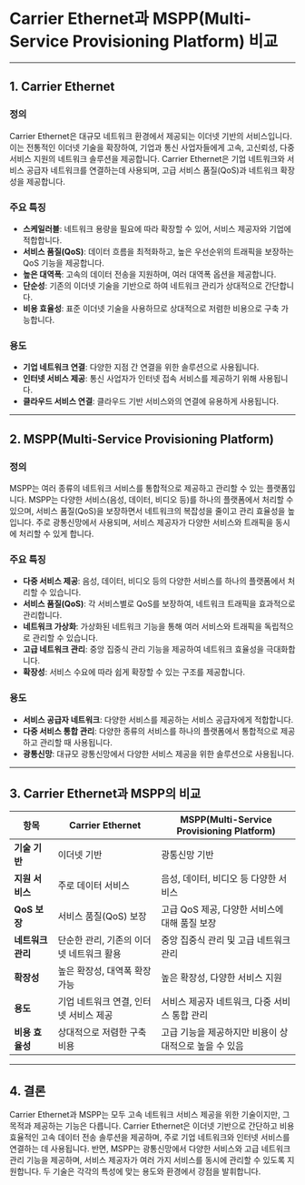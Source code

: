 # Carrier Ethernet과 MSPP(Multi-Service Provisioning Platform) 비교

---

## 1. Carrier Ethernet

### 정의
Carrier Ethernet은 대규모 네트워크 환경에서 제공되는 이더넷 기반의 서비스입니다. 이는 전통적인 이더넷 기술을 확장하여, 기업과 통신 사업자들에게 고속, 고신뢰성, 다중 서비스 지원의 네트워크 솔루션을 제공합니다. Carrier Ethernet은 기업 네트워크와 서비스 공급자 네트워크를 연결하는데 사용되며, 고급 서비스 품질(QoS)과 네트워크 확장성을 제공합니다.

### 주요 특징
- **스케일러블**: 네트워크 용량을 필요에 따라 확장할 수 있어, 서비스 제공자와 기업에 적합합니다.
- **서비스 품질(QoS)**: 데이터 흐름을 최적화하고, 높은 우선순위의 트래픽을 보장하는 QoS 기능을 제공합니다.
- **높은 대역폭**: 고속의 데이터 전송을 지원하며, 여러 대역폭 옵션을 제공합니다.
- **단순성**: 기존의 이더넷 기술을 기반으로 하여 네트워크 관리가 상대적으로 간단합니다.
- **비용 효율성**: 표준 이더넷 기술을 사용하므로 상대적으로 저렴한 비용으로 구축 가능합니다.

### 용도
- **기업 네트워크 연결**: 다양한 지점 간 연결을 위한 솔루션으로 사용됩니다.
- **인터넷 서비스 제공**: 통신 사업자가 인터넷 접속 서비스를 제공하기 위해 사용됩니다.
- **클라우드 서비스 연결**: 클라우드 기반 서비스와의 연결에 유용하게 사용됩니다.

---

## 2. MSPP(Multi-Service Provisioning Platform)

### 정의
MSPP는 여러 종류의 네트워크 서비스를 통합적으로 제공하고 관리할 수 있는 플랫폼입니다. MSPP는 다양한 서비스(음성, 데이터, 비디오 등)를 하나의 플랫폼에서 처리할 수 있으며, 서비스 품질(QoS)을 보장하면서 네트워크의 복잡성을 줄이고 관리 효율성을 높입니다. 주로 광통신망에서 사용되며, 서비스 제공자가 다양한 서비스와 트래픽을 동시에 처리할 수 있게 합니다.

### 주요 특징
- **다중 서비스 제공**: 음성, 데이터, 비디오 등의 다양한 서비스를 하나의 플랫폼에서 처리할 수 있습니다.
- **서비스 품질(QoS)**: 각 서비스별로 QoS를 보장하여, 네트워크 트래픽을 효과적으로 관리합니다.
- **네트워크 가상화**: 가상화된 네트워크 기능을 통해 여러 서비스와 트래픽을 독립적으로 관리할 수 있습니다.
- **고급 네트워크 관리**: 중앙 집중식 관리 기능을 제공하여 네트워크 효율성을 극대화합니다.
- **확장성**: 서비스 수요에 따라 쉽게 확장할 수 있는 구조를 제공합니다.

### 용도
- **서비스 공급자 네트워크**: 다양한 서비스를 제공하는 서비스 공급자에게 적합합니다.
- **다중 서비스 통합 관리**: 다양한 종류의 서비스를 하나의 플랫폼에서 통합적으로 제공하고 관리할 때 사용됩니다.
- **광통신망**: 대규모 광통신망에서 다양한 서비스 제공을 위한 솔루션으로 사용됩니다.

---

## 3. Carrier Ethernet과 MSPP의 비교

| 항목                      | **Carrier Ethernet**                          | **MSPP(Multi-Service Provisioning Platform)**    |
|---------------------------|----------------------------------------------|--------------------------------------------------|
| **기술 기반**             | 이더넷 기반                                 | 광통신망 기반                                    |
| **지원 서비스**           | 주로 데이터 서비스                          | 음성, 데이터, 비디오 등 다양한 서비스           |
| **QoS 보장**              | 서비스 품질(QoS) 보장                       | 고급 QoS 제공, 다양한 서비스에 대해 품질 보장  |
| **네트워크 관리**         | 단순한 관리, 기존의 이더넷 네트워크 활용     | 중앙 집중식 관리 및 고급 네트워크 관리           |
| **확장성**                | 높은 확장성, 대역폭 확장 가능               | 높은 확장성, 다양한 서비스 지원                  |
| **용도**                  | 기업 네트워크 연결, 인터넷 서비스 제공     | 서비스 제공자 네트워크, 다중 서비스 통합 관리    |
| **비용 효율성**           | 상대적으로 저렴한 구축 비용                 | 고급 기능을 제공하지만 비용이 상대적으로 높을 수 있음 |

---

## 4. 결론
Carrier Ethernet과 MSPP는 모두 고속 네트워크 서비스 제공을 위한 기술이지만, 그 목적과 제공하는 기능은 다릅니다. Carrier Ethernet은 이더넷 기반으로 간단하고 비용 효율적인 고속 데이터 전송 솔루션을 제공하며, 주로 기업 네트워크와 인터넷 서비스를 연결하는 데 사용됩니다. 반면, MSPP는 광통신망에서 다양한 서비스와 고급 네트워크 관리 기능을 제공하며, 서비스 제공자가 여러 가지 서비스를 동시에 관리할 수 있도록 지원합니다. 두 기술은 각각의 특성에 맞는 용도와 환경에서 강점을 발휘합니다.
